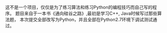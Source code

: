 这不是一个项目，仅仅是为了练习算法和练习Python的编程技巧而自己写的程序。
题目来自于一本书《通向硅谷之路》,最初是学习C++, Java时候写过那些算法题，
本次提交全部改写为Python，并且全部在Python2.7环境下调试测试通过。